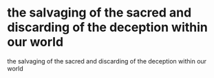 # the salvaging of the sacred and discarding of the deception within our world

the salvaging of the sacred and discarding of the deception within our world